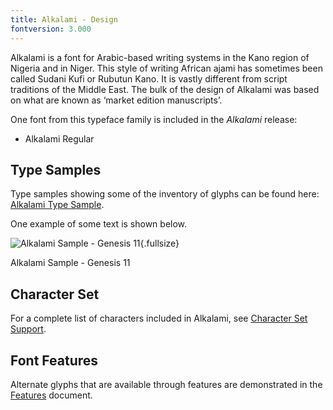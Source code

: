 ```yaml
---
title: Alkalami - Design
fontversion: 3.000
---
```


Alkalami is a font for Arabic-based writing systems in the Kano region of Nigeria and in Niger. This style of writing African ajami has sometimes been called Sudani Kufi or Rubutun Kano. It is vastly different from script traditions of the Middle East. The bulk of the design of Alkalami was based on what are known as ‘market edition manuscripts’.

One font from this typeface family is included in the *Alkalami* release:

- Alkalami Regular

## Type Samples

Type samples showing some of the inventory of glyphs can be found here: 
[Alkalami Type Sample](sample.md).

One example of some text is shown below. 

![Alkalami Sample - Genesis 11](assets/images/AlkalamiGen11-Regular.png){.fullsize}
<!-- PRODUCT SITE IMAGE SRC https://software.sil.org/alkalami/wp-content/uploads/sites/32/2017/05/AlkalamiGen11-Regular.png -->
<figcaption>Alkalami Sample - Genesis 11</figcaption>

## Character Set

For a complete list of characters included in Alkalami, see [Character Set Support](charset.md).

## Font Features

Alternate glyphs that are available through features are demonstrated in the [Features](features.md) document. 
